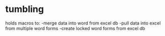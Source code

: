 # tumbling

holds macros to:
-merge data into word from excel db
-pull data into excel from multiple word forms
-create locked word forms from excel db
